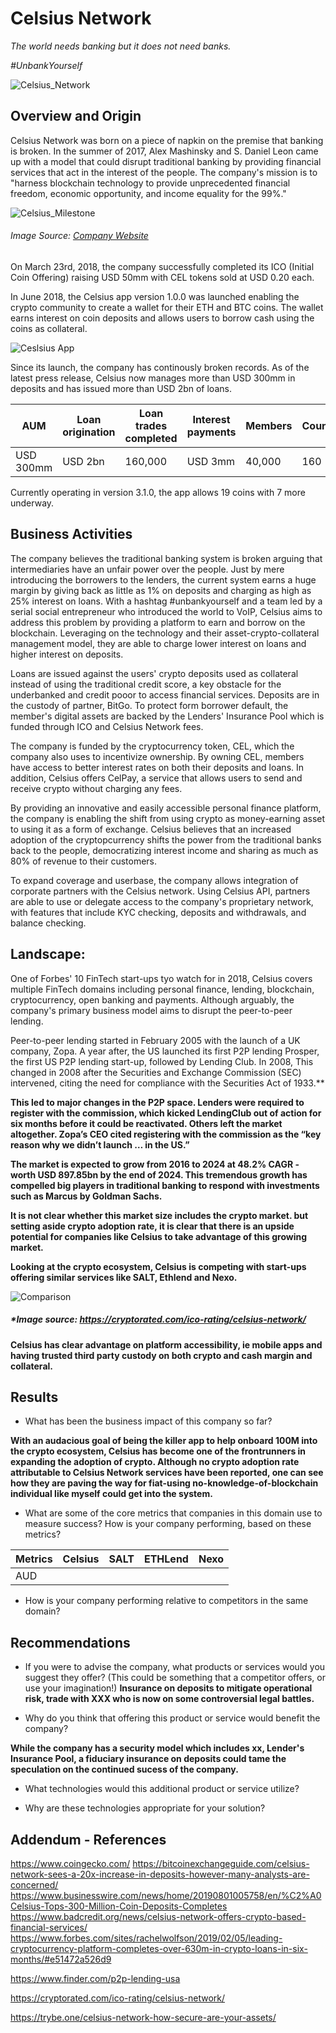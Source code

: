 # Celsius Network

*The world needs banking but it does not need banks.*

*#UnbankYourself*

![Celsius_Network](Images/Celsius_Logo.png)



## Overview and Origin

Celsius Network was born on a piece of napkin on the premise that banking is broken. In the summer of 2017, Alex Mashinsky and S. Daniel Leon came up with a model that could disrupt traditional banking by providing financial services that act in the interest of the people. The company's mission is to "harness blockchain technology to provide unprecedented financial freedom, economic opportunity, and income equality for the 99%."

![Celsius_Milestone](Images/Celsius_Milestone.svg)
###### *Image Source: [Company Website](https://celsius.network)*

On March 23rd, 2018, the company successfully completed its ICO (Initial Coin Offering) raising USD 50mm with CEL tokens sold at USD 0.20 each.

<script src="https://widgets.coingecko.com/coingecko-coin-ticker-widget.js"></script>
<coingecko-coin-ticker-widget currency="usd" coin-id="celsius-degree-token" locale="en"></coingecko-coin-ticker-widget>

In June 2018, the Celsius app version 1.0.0 was launched enabling the crypto community to create a wallet for their ETH and BTC coins. The wallet earns interest on coin deposits and allows users to borrow cash using the coins as collateral.

![Ceslsius App](Images/Celsius_App_v1.jpg)

Since its launch, the company has continously broken records. As of the latest press release, Celsius now manages more than USD 300mm in deposits and has issued more than USD 2bn of loans.


| AUM | Loan origination | Loan trades completed | Interest payments | Members | Countries |
| --- | --- | --- | --- | --- | --- |
| USD 300mm | USD 2bn | 160,000 | USD 3mm | 40,000 | 160 |

Currently operating in version 3.1.0, the app allows 19 coins with 7 more underway.

## Business Activities

The company believes the traditional banking system is broken arguing that intermediaries have an unfair power over the people. Just by mere introducing the borrowers to the lenders, the current system earns a huge margin by giving back as little as 1% on deposits and charging as high as 25% interest on loans. With a hashtag #unbankyourself and a team led by a serial social entrepreneur who introduced the world to VoIP, Celsius aims to address this problem by providing a platform to earn and borrow on the blockchain. Leveraging on the technology and their asset-crypto-collateral management model, they are able to charge lower interest on loans and higher interest on deposits.

Loans are issued against the users' crypto deposits used as collateral instead of using the traditional credit score, a key obstacle for the underbanked and credit pooor to access financial services. Deposits are in the custody of partner, BitGo. To protect form borrower default, the member's digital assets are backed by the Lenders' Insurance Pool which is funded through ICO and Celsius Network fees.

The company is funded by the cryptocurrency token, CEL, which the company also uses to incentivize ownership. By owning CEL, members have access to better interest rates on both their deposits and loans. In addition, Celsius offers CelPay, a service that allows users to send and receive crypto without charging any fees.

By providing an innovative and easily accessible personal finance platform, the company is enabling the shift from using crypto as money-earning asset to using it as a form of exchange. Celsius believes that an increased adoption of the cryptopcurrency shifts the power from the traditional banks back to the people, democratizing interest income and sharing as much as 80% of revenue to their customers.

To expand coverage and userbase, the company allows integration of corporate partners with the Celsius network. Using Celsius API, partners are able to use or delegate access to the company's proprietary network, with features that include KYC checking, deposits and withdrawals, and balance checking.

## Landscape:

One of Forbes' 10 FinTech start-ups tyo watch for in 2018, Celsius covers multiple FinTech domains including personal finance, lending, blockchain, cryptocurrency, open banking and payments. Although arguably, the company's primary business model aims to disrupt the peer-to-peer lending.

Peer-to-peer lending started in February 2005 with the launch of a UK company, Zopa. A year after, the US launched its first P2P lending Prosper, the first US P2P lending start-up, followed by Lending Club. In 2008, This changed in 2008 after the Securities and Exchange Commission (SEC) intervened, citing the need for compliance with the Securities Act of 1933.**

**This led to major changes in the P2P space. Lenders were required to register with the commission, which kicked LendingClub out of action for six months before it could be reactivated. Others left the market altogether. Zopa’s CEO cited registering with the commission as the “key reason why we didn’t launch … in the US.”**

**The market is expected to grow from 2016 to 2024 at 48.2% CAGR - worth USD 897.85bn by the end of 2024. This tremendous growth has compelled big players in traditional banking to respond with investments such as Marcus by Goldman Sachs.**

**It is not clear whether this market size includes the crypto market. but setting aside crypto adoption rate, it is clear that there is an upside potential for companies like Celsius to take advantage of this growing market.**

**Looking at the crypto ecosystem, Celsius is competing with start-ups offering similar services like SALT, Ethlend and Nexo.**

![Comparison](Images/Comparison_Matrix.jpg)
##### *Image source: https://cryptorated.com/ico-rating/celsius-network/

**Celsius has clear advantage on platform accessibility, ie mobile apps and having trusted third party custody on both crypto and cash margin and collateral.**

## Results

* What has been the business impact of this company so far?

**With an audacious goal of being the killer app to help onboard 100M into the crypto ecosystem, Celsius has become one of the frontrunners in expanding the adoption of crypto. Although no crypto adoption rate attributable to Celsius Network services have been reported, one can see how they are paving the way for fiat-using no-knowledge-of-blockchain individual like myself could get into the system.**


* What are some of the core metrics that companies in this domain use to measure success? How is your company performing, based on these metrics?

| Metrics | Celsius | SALT | ETHLend | Nexo |
| --- | --- | --- | --- | --- |
| AUD | 

* How is your company performing relative to competitors in the same domain?


## Recommendations

* If you were to advise the company, what products or services would you suggest they offer? (This could be something that a competitor offers, or use your imagination!) 
**Insurance on deposits to mitigate operational risk, trade with XXX who is now on some controversial legal battles.**

* Why do you think that offering this product or service would benefit the company?

**While the company has a security model which includes xx, Lender's Insurance Pool, a fiduciary insurance on deposits could tame the speculation on the continued sucess of the company.**

* What technologies would this additional product or service utilize? 


* Why are these technologies appropriate for your solution?

## Addendum - References
 https://www.coingecko.com/
 https://bitcoinexchangeguide.com/celsius-network-sees-a-20x-increase-in-deposits-however-many-analysts-are-concerned/
https://www.businesswire.com/news/home/20190801005758/en/%C2%A0Celsius-Tops-300-Million-Coin-Deposits-Completes
https://www.badcredit.org/news/celsius-network-offers-crypto-based-financial-services/
https://www.forbes.com/sites/rachelwolfson/2019/02/05/leading-cryptocurrency-platform-completes-over-630m-in-crypto-loans-in-six-months/#e51472a526d9

https://www.finder.com/p2p-lending-usa

https://cryptorated.com/ico-rating/celsius-network/

https://trybe.one/celsius-network-how-secure-are-your-assets/
